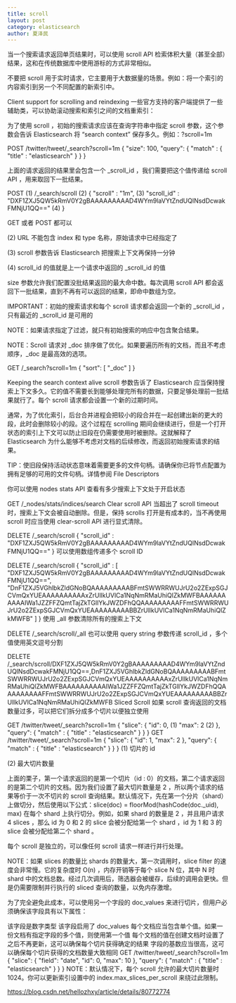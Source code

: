 ```yaml
---
title: scroll
layout: post
category: elasticsearch
author: 夏泽民
---
```

当一个搜索请求返回单页结果时，可以使用 scroll API 检索体积大量（甚至全部）结果，这和在传统数据库中使用游标的方式非常相似。

不要把 scroll 用于实时请求，它主要用于大数据量的场景。例如：将一个索引的内容索引到另一个不同配置的新索引中。

Client support for scrolling and reindexing
一些官方支持的客户端提供了一些辅助类，可以协助滚动搜索和索引之间的文档重索引：
<!-- more -->
为了使用 scroll ，初始的搜索请求应该在查询字符串中指定 scroll 参数，这个参数会告诉 Elasticsearch 将 “search context” 保存多久。例如：?scroll=1m

POST /twitter/tweet/_search?scroll=1m
{
    "size": 100,
    "query": {
        "match" : {
            "title" : "elasticsearch"
        }
    }
}

上面的请求返回的结果里会包含一个 _scroll_id ，我们需要把这个值传递给 scroll API ，用来取回下一批结果。

POST (1)  /_search/scroll (2) 
{
    "scroll" : "1m", (3)
    "scroll_id" : "DXF1ZXJ5QW5kRmV0Y2gBAAAAAAAAAD4WYm9laVYtZndUQlNsdDcwakFMNjU1QQ==" (4)
}


GET 或者 POST 都可以

(2) URL 不能包含 index 和 type 名称，原始请求中已经指定了

(3) scroll 参数告诉 Elasticsearch 把搜索上下文再保持一分钟

(4) scroll_id 的值就是上一个请求中返回的 _scroll_id 的值

size 参数允许我们配置没批结果返回的最大命中数。每次调用 scroll API 都会返回下一批结果，直到不再有可以返回的结果，即命中数组为空。

IMPORTANT：初始的搜索请求和每个 scroll 请求都会返回一个新的 _scroll_id ，只有最近的 _scroll_id 是可用的

NOTE：如果请求指定了过滤，就只有初始搜索的响应中包含聚合结果。

NOTE：Scroll 请求对 _doc 排序做了优化。如果要遍历所有的文档，而且不考虑顺序，_doc 是最高效的选项。

GET /_search?scroll=1m
{
  "sort": [
    "_doc"
  ]
}


Keeping the search context alive
scroll 参数告诉了 Elasticsearch 应当保持搜索上下文多久。它的值不需要长到能够处理完所有的数据，只要足够处理前一批结果就行了。每个 scroll 请求都会设置一个新的过期时间。

通常，为了优化索引，后台合并进程会把较小的段合并在一起创建出新的更大的段，此时会删除较小的段。这个过程在 scrolling 期间会继续进行，但是一个打开状态的索引上下文可以防止旧段在仍需要使用时被删除。这就解释了 Elasticsearch 为什么能够不考虑对文档的后续修改，而返回初始搜索请求的结果。

TIP：使旧段保持活动状态意味着需要更多的文件句柄。请确保你已将节点配置为拥有足够的可用的文件句柄。详情参阅 File Descriptors

你可以使用 nodes stats API 查看有多少搜索上下文处于开启状态

GET /_nodes/stats/indices/search
Clear scroll API
当超出了 scroll timeout 时，搜索上下文会被自动删除。但是，保持 scrolls 打开是有成本的，当不再使用 scroll 时应当使用 clear-scroll API 进行显式清除。

DELETE /_search/scroll
{
    "scroll_id" : "DXF1ZXJ5QW5kRmV0Y2gBAAAAAAAAAD4WYm9laVYtZndUQlNsdDcwakFMNjU1QQ=="
}
可以使用数组传递多个 scroll ID

DELETE /_search/scroll
{
    "scroll_id" : [
      "DXF1ZXJ5QW5kRmV0Y2gBAAAAAAAAAD4WYm9laVYtZndUQlNsdDcwakFMNjU1QQ==",
      "DnF1ZXJ5VGhlbkZldGNoBQAAAAAAAAABFmtSWWRRWUJrU2o2ZExpSGJCVmQxYUEAAAAAAAAAAxZrUllkUVlCa1NqNmRMaUhiQlZkMWFBAAAAAAAAAAIWa1JZZFFZQmtTajZkTGlIYkJWZDFhQQAAAAAAAAAFFmtSWWRRWUJrU2o2ZExpSGJCVmQxYUEAAAAAAAAABBZrUllkUVlCa1NqNmRMaUhiQlZkMWFB"
    ]
}
使用 _all 参数清除所有的搜索上下文

DELETE /_search/scroll/_all
也可以使用 query string 参数传递 scroll_id ，多个值使用英文逗号分割

DELETE /_search/scroll/DXF1ZXJ5QW5kRmV0Y2gBAAAAAAAAAD4WYm9laVYtZndUQlNsdDcwakFMNjU1QQ==,DnF1ZXJ5VGhlbkZldGNoBQAAAAAAAAABFmtSWWRRWUJrU2o2ZExpSGJCVmQxYUEAAAAAAAAAAxZrUllkUVlCa1NqNmRMaUhiQlZkMWFBAAAAAAAAAAIWa1JZZFFZQmtTajZkTGlIYkJWZDFhQQAAAAAAAAAFFmtSWWRRWUJrU2o2ZExpSGJCVmQxYUEAAAAAAAAABBZrUllkUVlCa1NqNmRMaUhiQlZkMWFB
Sliced Scroll
如果 scroll 查询返回的文档数量过多，可以把它们拆分成多个切片以便独立使用

GET /twitter/tweet/_search?scroll=1m
{
    "slice": {
        "id": 0, (1)
        "max": 2 (2)
    },
    "query": {
        "match" : {
            "title" : "elasticsearch"
        }
    }
}
GET /twitter/tweet/_search?scroll=1m
{
    "slice": {
        "id": 1,
        "max": 2
    },
    "query": {
        "match" : {
            "title" : "elasticsearch"
        }
    }
}
(1) 切片的 id

(2) 最大切片数量

上面的栗子，第一个请求返回的是第一个切片（id : 0）的文档，第二个请求返回的是第二个切片的文档。因为我们设置了最大切片数量是 2 ，所以两个请求的结果等价于一次不切片的 scroll 查询结果。默认情况下，先在第一个分片（shard）上做切分，然后使用以下公式：slice(doc) = floorMod(hashCode(doc._uid), max) 在每个 shard 上执行切分。例如，如果 shard 的数量是 2 ，并且用户请求 4 slices ，那么 id 为 0 和 2 的 slice 会被分配给第一个 shard ，id 为 1 和 3 的 slice 会被分配给第二个 shard 。

每个 scroll 是独立的，可以像任何 scroll 请求一样进行并行处理。

NOTE：如果 slices 的数量比 shards 的数量大，第一次调用时，slice filter 的速度会非常慢。它的复杂度时 O(n) ，内存开销等于每个 slice N 位，其中 N 时 shard 中的文档总数。经过几次调用后，筛选器会被缓存，后续的调用会更快。但是仍需要限制并行执行的 sliced 查询的数量，以免内存激增。

为了完全避免此成本，可以使用另一个字段的 doc_values 来进行切片，但用户必须确保该字段具有以下属性：

该字段是数字类型
该字段启用了 doc_values
每个文档应当包含单个值。如果一份文档有指定字段的多个值，则使用第一个值
每个文档的值在创建文档时设置了之后不再更新，这可以确保每个切片获得确定的结果
字段的基数应当很高，这可以确保每个切片获得的文档数量大致相同
GET /twitter/tweet/_search?scroll=1m
{
    "slice": {
        "field": "date",
        "id": 0,
        "max": 10
    },
    "query": {
        "match" : {
            "title" : "elasticsearch"
        }
    }
}
NOTE：默认情况下，每个 scroll 允许的最大切片数量时 1024。你可以更新索引设置中的 index.max_slices_per_scroll 来绕过此限制。

https://blog.csdn.net/hellozhxy/article/details/80772774
